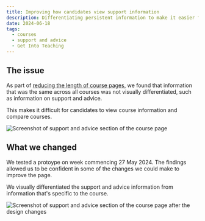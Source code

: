 ```yaml
---
title: Improving how candidates view support information
description: Differentiating persistent information to make it easier for candidates to compare information unique to the course
date: 2024-06-18
tags:
  - courses
  - support and advice
  - Get Into Teaching
---
```


## The issue

As part of [reducing the length of course pages](/find-teacher-training/improving-course-pages/), we found that information that was the same across all courses was not visually differentiated, such as information on support and advice.

This makes it difficult for candidates to view course information and compare courses.

![Screenshot of support and advice section of the course page](support-and-advice-before.png)

## What we changed

We tested a protoype on week commencing 27 May 2024. The findings allowed us to be confident in some of the changes we could make to improve the page.

We visually differentiated the support and advice information from information that's specific to the course.

![Screenshot of support and advice section of the course page after the design changes](support-and-advice-after.png)
